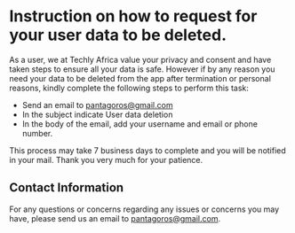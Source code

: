 # Instruction on how to request for your user data to be deleted.

As a user, we at Techly Africa value your privacy and consent and have taken steps to ensure all your data is safe.
However if by any reason you need your data to be deleted from the app after termination or personal reasons, 
kindly complete the following steps to perform this task:

- Send an email to pantagoros@gmail.com
- In the subject indicate User data deletion
- In the body of the email, add your username and email or phone number.

This process may take 7 business days to complete and you will be notified in your mail.
Thank you very much for your patience.

## Contact Information

For any questions or concerns regarding any issues or concerns you may have, please send us an email to pantagoros@gmail.com.
